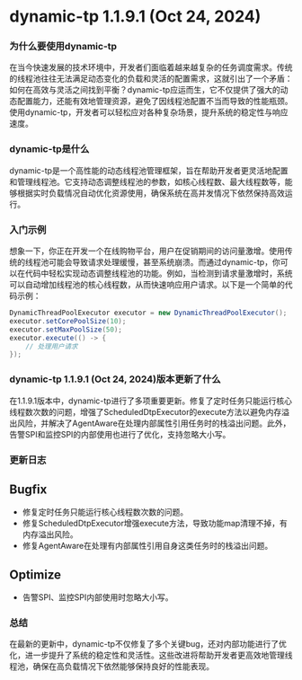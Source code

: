 # dynamic-tp 1.1.9.1 (Oct 24, 2024)
### 为什么要使用dynamic-tp

在当今快速发展的技术环境中，开发者们面临着越来越复杂的任务调度需求。传统的线程池往往无法满足动态变化的负载和灵活的配置需求，这就引出了一个矛盾：如何在高效与灵活之间找到平衡？dynamic-tp应运而生，它不仅提供了强大的动态配置能力，还能有效地管理资源，避免了因线程池配置不当而导致的性能瓶颈。使用dynamic-tp，开发者可以轻松应对各种复杂场景，提升系统的稳定性与响应速度。

### dynamic-tp是什么

dynamic-tp是一个高性能的动态线程池管理框架，旨在帮助开发者更灵活地配置和管理线程池。它支持动态调整线程池的参数，如核心线程数、最大线程数等，能够根据实时负载情况自动优化资源使用，确保系统在高并发情况下依然保持高效运行。

### 入门示例

想象一下，你正在开发一个在线购物平台，用户在促销期间的访问量激增。使用传统的线程池可能会导致请求处理缓慢，甚至系统崩溃。而通过dynamic-tp，你可以在代码中轻松实现动态调整线程池的功能。例如，当检测到请求量激增时，系统可以自动增加线程池的核心线程数，从而快速响应用户请求。以下是一个简单的代码示例：

```java
DynamicThreadPoolExecutor executor = new DynamicThreadPoolExecutor();
executor.setCorePoolSize(10);
executor.setMaxPoolSize(50);
executor.execute(() -> {
    // 处理用户请求
});
```

### dynamic-tp 1.1.9.1 (Oct 24, 2024)版本更新了什么

在1.1.9.1版本中，dynamic-tp进行了多项重要更新。修复了定时任务只能运行核心线程数次数的问题，增强了ScheduledDtpExecutor的execute方法以避免内存溢出风险，并解决了AgentAware在处理内部属性引用任务时的栈溢出问题。此外，告警SPI和监控SPI的内部使用也进行了优化，支持忽略大小写。

### 更新日志

## Bugfix
- 修复定时任务只能运行核心线程数次数的问题。
- 修复ScheduledDtpExecutor增强execute方法，导致功能map清理不掉，有内存溢出风险。
- 修复AgentAware在处理有内部属性引用自身这类任务时的栈溢出问题。

## Optimize
- 告警SPI、监控SPI内部使用时忽略大小写。

### 总结

在最新的更新中，dynamic-tp不仅修复了多个关键bug，还对内部功能进行了优化，进一步提升了系统的稳定性和灵活性。这些改进将帮助开发者更高效地管理线程池，确保在高负载情况下依然能够保持良好的性能表现。